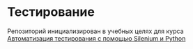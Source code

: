 # Тестирование

Репозиторий инициализирован в учебных целях для курса [Автоматизация 
тестирования с помощью Silenium и Python](https://stepik.org/course/575/syllabus) 